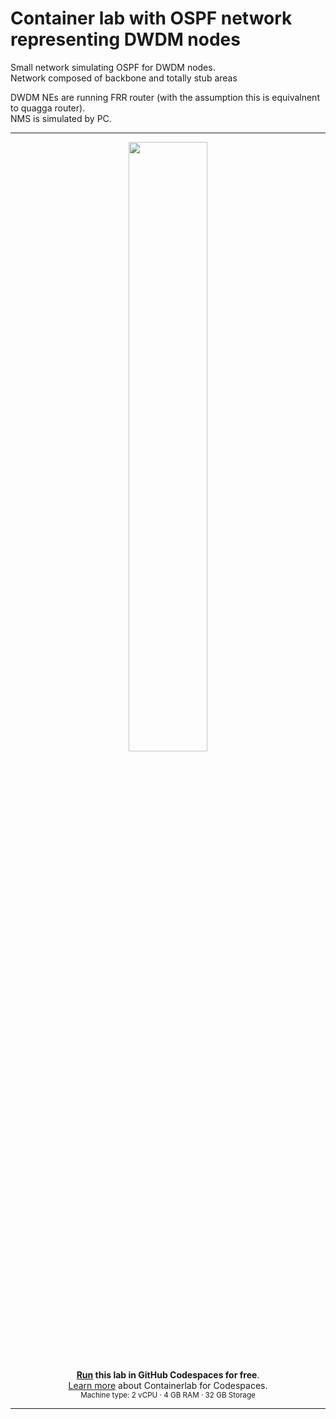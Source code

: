 # Container lab with OSPF network representing DWDM nodes

Small network simulating OSPF for DWDM nodes.   
Network composed of backbone and totally stub areas  

DWDM NEs are running FRR router (with the assumption this is equivalnent to quagga router).  
NMS is simulated by PC.  

---
<div align=center markdown>
<a href="https://codespaces.new/kjan99/lab-stub/?quickstart=1">
<img src="https://gitlab.com/rdodin/pics/-/wikis/uploads/d78a6f9f6869b3ac3c286928dd52fa08/run_in_codespaces-v1.svg?sanitize=true" style="width:50%"/></a>

**[Run](https://codespaces.new/kjan99/lab-stub/?quickstart=1) this lab in GitHub Codespaces for free**.  
[Learn more](https://containerlab.dev/manual/codespaces) about Containerlab for Codespaces.  
<small>Machine type: 2 vCPU · 4 GB RAM · 32 GB Storage</small>
</div>

---
